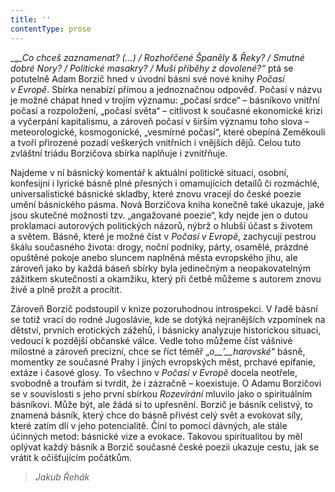 ```yaml
---
title: ''
contentType: prose
---
```


<section>

_„__Co chceš zaznamenat? (…) / Rozhořčené Španěly & Řeky? / Smutné dobré Nory? / Politické masakry? / Muší příběhy z dovolené?“_ ptá se potutelně Adam Borzič hned v úvodní básni své nové knihy _Počasí v Evropě_. Sbírka nenabízí přímou a jednoznačnou odpověď. Počasí v názvu je možné chápat hned v trojím významu: „počasí srdce“ – básníkovo vnitřní počasí a rozpoložení, „počasí světa“ – citlivost k současné ekonomické krizi a vyčerpání kapitalismu, a zároveň počasí v širším významu toho slova – meteorologické, kosmo­gonické, „vesmírné počasí“, které obepíná Zeměkouli a tvoří přirozené pozadí veškerých vnitřních i vnějších dějů. Celou tuto zvláštní triádu Borzičova sbírka naplňuje i zvnitřňuje.

Najdeme v ní básnický komentář k aktuální politické situaci, osobní, konfesijní i lyrické básně plné přesných i omamujících detailů či rozmáchlé, universalistické básnické skladby, které znovu vracejí do české poezie umění básnického pásma. Nová Borzičova kniha konečně také ukazuje, jaké jsou skutečné možnosti tzv. „angažované poezie“, kdy nejde jen o dutou proklamaci autorových politických názorů, nýbrž o hlubší účast s životem a světem. Básně, které je možné číst v _Počasí v Evropě_, zachycují pestrou škálu současného života: drogy, noční podniky, párty, osamělé, prázdné opuštěné pokoje anebo sluncem naplněná města evropského jihu, ale zároveň jako by každá báseň sbírky byla jedinečným a neopakovatelným zážitkem skutečnosti a okamžiku, který při četbě můžeme s autorem znovu živě a plně prožít a procítit.

Zároveň Borzič podstoupil v knize pozoruhodnou introspekci. V řadě básní se totiž vrací do rodné Jugoslávie, kde se dotýká nejranějších vzpomínek na dětství, prvních erotických zážehů, i básnicky analyzuje historickou situaci, vedoucí k pozdější občanské válce. Vedle toho můžeme číst vášnivé milostné a zároveň precizní, chce se říct téměř „_o__ʼ__harovské_“ básně, momentky ze současné Prahy i jiných evropských měst, prchavé epifanie, extáze i časové glosy. To všechno v _Počasí v Evropě_ docela neotřele, svobodně a troufám si tvrdit, že i zázračně – koexistuje. O Adamu Borzičovi se v souvislosti s jeho první sbírkou _Rozevírání_ mluvilo jako o spirituálním básníkovi. Může být, ale žádá si to upřesnění. Borzič je básník celistvý, to znamená básník, který chce do básně přivést celý svět a evokovat síly, které zatím dlí v jeho potencialitě. Činí to pomocí dávných, ale stále účinných metod: básnické vize a evokace. Takovou spiritualitou by měl oplývat každý básník a Borzič současné české poezii ukazuje cestu, jak se vrátit k očišťujícím počátkům.

</section>

<section>

> _Jakub Řehák_

</section>

